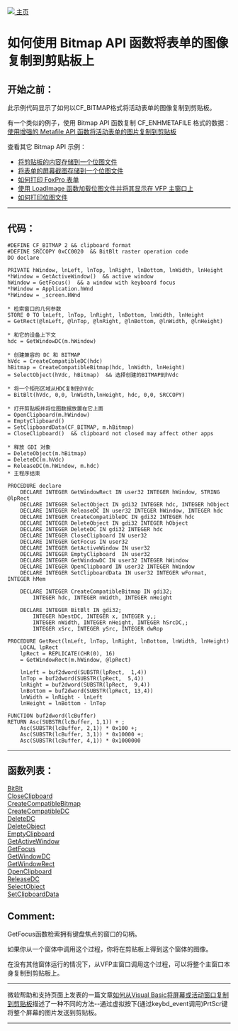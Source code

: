 [<img src="../images/home.png"> 主页 ](https://github.com/VFP9/Win32API)  

# 如何使用 Bitmap API 函数将表单的图像复制到剪贴板上

## 开始之前：
此示例代码显示了如何以CF_BITMAP格式将活动表单的图像复制到剪贴板。

有一个类似的例子，使用 Bitmap API 函数复制 CF_ENHMETAFILE 格式的数据：  
[使用增强的 Metafile API 函数将活动表单的图片复制到剪贴板](sample_404.md)  

查看其它 Bitmap API 示例：  
* [将剪贴板的内容存储到一个位图文件](sample_189.md)  
* [将表单的屏幕截图存储到一个位图文件](sample_187.md)  
* [如何打印 FoxPro 表单](sample_158.md)  
* [使用 LoadImage 函数加载位图文件并将其显示在 VFP 主窗口上](sample_210.md)  
* [如何打印位图文件](sample_211.md)  
  
***  


## 代码：
```foxpro  
#DEFINE CF_BITMAP 2	&& clipboard format
#DEFINE SRCCOPY 0xCC0020  && BitBlt raster operation code
DO declare

PRIVATE hWindow, lnLeft, lnTop, lnRight, lnBottom, lnWidth, lnHeight
*hWindow = GetActiveWindow()  && active window
hWindow = GetFocus()  && a window with keyboard focus
*hWindow = Application.hWnd
*hWindow = _screen.HWnd

* 检索窗口的几何参数
STORE 0 TO lnLeft, lnTop, lnRight, lnBottom, lnWidth, lnHeight
= GetRect(@lnLeft, @lnTop, @lnRight, @lnBottom, @lnWidth, @lnHeight)

* 和它的设备上下文
hdc = GetWindowDC(m.hWindow)

* 创建兼容的 DC 和 BITMAP
hVdc = CreateCompatibleDC(hdc)
hBitmap = CreateCompatibleBitmap(hdc, lnWidth, lnHeight)
= SelectObject(hVdc, hBitmap)  && 选择创建的BITMAP到hVdc

* 将一个矩形区域从HDC复制到hVdc
= BitBlt(hVdc, 0,0, lnWidth,lnHeight, hdc, 0,0, SRCCOPY)

* 打开剪贴板并将位图数据放置在它上面
= OpenClipboard(m.hWindow)
= EmptyClipboard()
= SetClipboardData(CF_BITMAP, m.hBitmap)
= CloseClipboard()  && clipboard not closed may affect other apps

* 释放 GDI 对象
= DeleteObject(m.hBitmap)
= DeleteDC(m.hVdc)
= ReleaseDC(m.hWindow, m.hdc)
* 主程序结束

PROCEDURE declare
	DECLARE INTEGER GetWindowRect IN user32 INTEGER hWindow, STRING @lpRect
	DECLARE INTEGER SelectObject IN gdi32 INTEGER hdc, INTEGER hObject
	DECLARE INTEGER ReleaseDC IN user32 INTEGER hWindow, INTEGER hdc
	DECLARE INTEGER CreateCompatibleDC IN gdi32 INTEGER hdc
	DECLARE INTEGER DeleteObject IN gdi32 INTEGER hObject
	DECLARE INTEGER DeleteDC IN gdi32 INTEGER hdc
	DECLARE INTEGER CloseClipboard IN user32
	DECLARE INTEGER GetFocus IN user32
	DECLARE INTEGER GetActiveWindow IN user32
	DECLARE INTEGER EmptyClipboard  IN user32
	DECLARE INTEGER GetWindowDC IN user32 INTEGER hWindow
	DECLARE INTEGER OpenClipboard IN user32 INTEGER hWindow
	DECLARE INTEGER SetClipboardData IN user32 INTEGER wFormat, INTEGER hMem

	DECLARE INTEGER CreateCompatibleBitmap IN gdi32;
		INTEGER hdc, INTEGER nWidth, INTEGER nHeight

	DECLARE INTEGER BitBlt IN gdi32;
		INTEGER hDestDC, INTEGER x, INTEGER y,;
		INTEGER nWidth, INTEGER nHeight, INTEGER hSrcDC,;
		INTEGER xSrc, INTEGER ySrc, INTEGER dwRop

PROCEDURE GetRect(lnLeft, lnTop, lnRight, lnBottom, lnWidth, lnHeight)
    LOCAL lpRect
    lpRect = REPLICATE(CHR(0), 16)
    = GetWindowRect(m.hWindow, @lpRect)

    lnLeft = buf2dword(SUBSTR(lpRect,  1,4))
    lnTop = buf2dword(SUBSTR(lpRect,  5,4))
    lnRight = buf2dword(SUBSTR(lpRect,  9,4))
    lnBottom = buf2dword(SUBSTR(lpRect, 13,4))
	lnWidth = lnRight - lnLeft
	lnHeight = lnBottom - lnTop

FUNCTION buf2dword(lcBuffer)
RETURN Asc(SUBSTR(lcBuffer, 1,1)) + ;
	Asc(SUBSTR(lcBuffer, 2,1)) * 0x100 +;
	Asc(SUBSTR(lcBuffer, 3,1)) * 0x10000 +;
	Asc(SUBSTR(lcBuffer, 4,1)) * 0x1000000  
```  
***  


## 函数列表：
[BitBlt](../libraries/gdi32/BitBlt.md)  
[CloseClipboard](../libraries/user32/CloseClipboard.md)  
[CreateCompatibleBitmap](../libraries/gdi32/CreateCompatibleBitmap.md)  
[CreateCompatibleDC](../libraries/gdi32/CreateCompatibleDC.md)  
[DeleteDC](../libraries/gdi32/DeleteDC.md)  
[DeleteObject](../libraries/gdi32/DeleteObject.md)  
[EmptyClipboard](../libraries/user32/EmptyClipboard.md)  
[GetActiveWindow](../libraries/user32/GetActiveWindow.md)  
[GetFocus](../libraries/user32/GetFocus.md)  
[GetWindowDC](../libraries/user32/GetWindowDC.md)  
[GetWindowRect](../libraries/user32/GetWindowRect.md)  
[OpenClipboard](../libraries/user32/OpenClipboard.md)  
[ReleaseDC](../libraries/user32/ReleaseDC.md)  
[SelectObject](../libraries/gdi32/SelectObject.md)  
[SetClipboardData](../libraries/user32/SetClipboardData.md)  

## Comment:
GetFocus函数检索拥有键盘焦点的窗口的句柄。 
  
如果你从一个窗体中调用这个过程，你将在剪贴板上得到这个窗体的图像。 
  
在没有其他窗体运行的情况下，从VFP主窗口调用这个过程，可以将整个主窗口本身复制到剪贴板上。 
  
* * *  
微软帮助和支持页面上发表的一篇文章[如何从Visual Basic将屏幕或活动窗口复制到剪贴板](https://support.microsoft.com/en-us/help/240653/how-to-copy-the-screen-or-active-window-to-the-clipboard-from-visual-b)描述了一种不同的方法--通过虚拟按下(通过keybd_event调用)PrtScr键将整个屏幕的图片发送到剪贴板。 
  
***  


